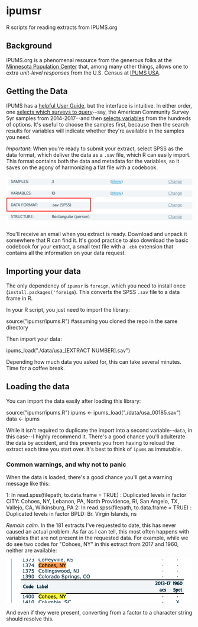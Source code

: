 # ipumsr

R scripts for reading extracts from IPUMS.org

## Background

IPUMS.org is a phenomenal resource from the generous folks at the [Minnesota Population Center](https://www.pop.umn.edu/) that, among many other things, allows one to extra *unit-level responses* from the U.S. Census at [IPUMS USA](https://www.pop.umn.edu/).

## Getting the Data

IPUMS has a [helpful User Guide](https://usa.ipums.org/usa/doc.shtml), but the interface is intuitive. In either order, one [selects which surveys to query](https://usa.ipums.org/usa-action/samples)--say, the American Community Survey 5yr samples from 2014-2017--and then [selects variables](https://usa.ipums.org/usa-action/variables/group) from the hundreds of options. It's useful to choose the samples first, because then the search results for variables will indicate whether they're available in the samples you need.

*Important*: When you're ready to submit your extract, select SPSS as the data format, which deliver the data as a `.sav` file, which R can easily import. This format contains both the data and metadata for the variables, so it saves on the agony of harmonizing a flat file with a codebook.

![Selecting SPSS](images/extract_screenshot.png)

You'll receive an email when you extract is ready. Download and unpack it somewhere that R can find it. It's good practice to also download the basic codebook for your extract, a small text file with a `.cbk` extension that contains all the information on your data request.

## Importing your data

The only dependency of `ipumsr` is `foreign`, which you need to install once (`install.packages('foreign`). This converts the SPSS `.sav` file to a data frame in R.

In your R script, you just need to import the library:

  source("ipumsr/ipums.R") #assuming you cloned the repo in the same directory
  
Then import your data:

  ipums_load("./data/usa_[EXTRACT NUMBER].sav")

Depending how much data you asked for, this can take several minutes. Time for a coffee break.

## Loading the data

You can import the data easily after loading this library:

  source("ipumsr/ipums.R")
  ipums <- ipums_load("./data/usa_00185.sav")
  data <- ipums

While it isn't required to duplicate the import into a second variable--`data`, in this case--I highly recommend it. There's a good chance you'll adulterate the data by accident, and this prevents you from having to reload the extract each time you start over. It's best to think of `ipums` as immutable.

### Common warnings, and why not to panic

When the data is loaded, there's a good chance you'll get a warning message like this:

  1: In read.spss(filepath, to.data.frame = TRUE) :
    Duplicated levels in factor CITY: Cohoes, NY, Lebanon, PA, North Providence, RI, San Angelo, TX, Vallejo, CA, Wilkinsburg, PA
  2: In read.spss(filepath, to.data.frame = TRUE) :
    Duplicated levels in factor BPLD: Br. Virgin Islands, ns

*Remain calm*. In the 181 extracts I've requested to date, this has never caused an actual problem. As far as I can tell, this most often happens with variables that are not present in the requested data. For example, while we do see two codes for "Cohoes, NY" in this extract from 2017 and 1960, neither are available:

![Warning message](images/warning_message.png)

And even if they were present, converting from a factor to a character string should resolve this.